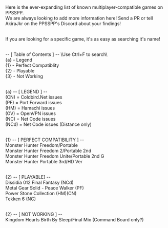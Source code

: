 <br>Here is the ever-expanding list of known multiplayer-compatible games on PPSSPP.
<br>We are always looking to add more information here! Send a PR or tell AkiraJkr on the PPSSPP's Discord about your findings!

<br>If you are looking for a specific game, it's as easy as searching it's name!

<br>-- [ Table of Contents ] -- \\Use Ctrl+F to search\\
<br>{a} - Legend
<br>{1} - Perfect Compatiblity
<br>{2} - Playable
<br>{3} - Not Working

<br>{a} -- [ LEGEND ] --
<br>(CN) = Coldbird.Net issues
<br>(PF) = Port Forward issues
<br>(HM) = Hamachi issues
<br>(OV) = OpenVPN issues
<br>(NC) = Net Code issues
<br>(NCd) = Net Code issues (Distance only)


<br>{1} -- [ PERFECT COMPATIBILITY ] --
<br>Monster Hunter Freedom/Portable
<br>Monster Hunter Freedom 2/Portable 2nd
<br>Monster Hunter Freedom Unite/Portable 2nd G
<br>Monster Hunter Portable 3rd/HD Ver


<br>{2} -- [ PLAYABLE] --
<br>Dissidia 012 Final Fantasy (NCd)
<br>Metal Gear Solid - Peace Walker (PF)
<br>Power Stone Collection (HM)(CN)
<br>Tekken 6 (NC)

<br>{2} -- [ NOT WORKING ] --
<br>Kingdom Hearts Birth By Sleep/Final Mix (Command Board only?)